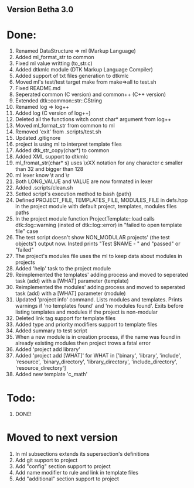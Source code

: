 ## Version Betha 3.0
# Done:
<ol>
    <li>Renamed DataStructure => ml (Markup Language)</li>
    <li>Added ml_format_str to common</li>
    <li>Fixed ml value writting (to_str.c)</li>
    <li>Added dtkmlc module (DTK Markup Language Compiler)</li>
    <li>Added support of txt files generation to dtkmlc</li>
    <li>Moved ml's test/test target make from make=>all to test.sh</li>
    <li>Fixed README.md</li>
    <li>Seperated common (C version) and common++ (C++ version)</li>
    <li>Extended dtk::common::str::CString</li>
    <li>Renamed log => log++</li>
    <li>Added log (C version of log++)</li>
    <li>Deleted all the functions witch const char* argument from log++</li>
    <li>Moved ml_format_str from common to ml</li>
    <li>Removed 'exit' from .scripts/test.sh</li>
    <li>Updated .gitignore</li>
    <li>project is using ml to interpret template files</li>
    <li>Added dtk_str_copy(char*) to common</li>
    <li>Added XML support to dtkmlc</li>
    <li>ml_fromat_str(char* s) uses \xXX notation for any character c smaller than 32 and bigger than 128</li>
    <li>ml lexer know \t and \r</li>
    <li>Both LONG_VALUE and VALUE are now formated in lexer</li>
    <li>Added .scripts/clean.sh</li>
    <li>Setted script's execution method to bash {path}</li>
    <li>Defined PROJECT_FILE, TEMPLATES_FILE, MODULES_FILE in defs.hpp in the project module with default project, templates, modules files paths</li>
    <li>In the project module function ProjectTemplate::load calls dtk::log::warning (insted of dtk::log::error) in "failed to open template file" case</li>
    <li>The test script doesn't show NON_MODULAR projects' (the test objects') output now. Insted prints "Test $NAME - " and "passed" or "failed"</li>
    <li>The project's modules file uses the ml to keep data about modules in projects</li>
    <li>Added 'help' task to the project module</li>
    <li>Reimplemented the templates' adding process and moved to seperated task (add) with a [WHAT] parameter (template)</li>
    <li>Reimplemented the modules' adding process and moved to seperated task (add) with a [WHAT] parameter (module)</li>
    <li>Updated 'project info' command. Lists modules and templates. Prints warnings if 'no templates found' and 'no modules found'. Exits before listing templates and modules if the project is non-modular</li>
    <li>Deleted link tag support for template files</li>
    <li>Added type and priority modifiers support to template files</li>
    <li>Added summary to test script</li>
    <li>When a new module is in creation process, if the name was found in already existing modules then project trows a fatal error</li>
    <li>Added 'project add library'</li>
    <li>Added 'project add [WHAT]' for WHAT in ['binary', 'library', 'include', 'resource', 'binary_directory', 'library_directory', 'include_directory', 'resource_directory']</li>
    <li>Added new template 'c_math'</li>
</ol>

# Todo:
<ol>
    <li>DONE!</li>
</ol>

# Moved to next version
<ol>
    <li>In ml subsections extends its supersection's definitions</li>
    <li>Add git support to project</li>
    <li>Add "config" section support to project</li>
    <li>Add name modifier to rule and link in template files</li>
    <li>Add "additional" section support to project</li>
</ol>